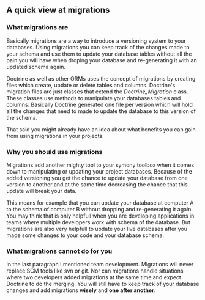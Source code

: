 ## A quick view at migrations

### What migrations are

Basically migrations are a way to introduce a versioning system to your databases. Using migrations you can keep track of the changes made to your schema and use them to update your database tables without all the pain you will have when droping your database and re-generating it with an updated schema again.

Doctrine as well as other ORMs uses the concept of migrations by creating files which create, update or delete tables and columns. Doctrine's migration files are just classes that extend the *Doctrine_Migration* class. These classes use methods to manipulate your databases tables and columns. Basically Doctrine generated one file per version which will hold all the changes that need to made to update the database to this version of the schema.

That said you might already have an idea about what benefits you can gain from using migrations in your projects.

### Why you should use migrations

Migrations add another mighty tool to your symony toolbox when it comes down to manipulating or updating your project databases. Because of the added versioning you get the chance to update your database from one version to another and at the same time decreasing the chance that this update will break your data.

This means for example that you can update your database at computer A to the schema of computer B without dropping and re-generating it again. You may think that is only helpfull when you are developing applications in teams where multiple developers work with schema of the database. But migrations are also very helpfull to update your live databases after you made some changes to your code and your database schema.

### What migrations cannot do for you

In the last paragraph I mentioned team development. Migrations will never replace SCM tools like svn or git. Nor can migrations handle situations where two developers added migrations at the same time and expect Doctrine to do the merging. You will still have to keep track of your database changes and add migrations **wisely** and **one after another**.

